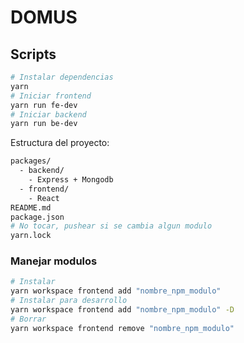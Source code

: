 # DOMUS

## Scripts

```sh
# Instalar dependencias
yarn
# Iniciar frontend
yarn run fe-dev
# Iniciar backend
yarn run be-dev
```

Estructura del proyecto:

```sh
packages/
  - backend/
    - Express + Mongodb
  - frontend/
    - React
README.md
package.json
# No tocar, pushear si se cambia algun modulo
yarn.lock
```

### Manejar modulos

```sh
# Instalar
yarn workspace frontend add "nombre_npm_modulo"
# Instalar para desarrollo
yarn workspace frontend add "nombre_npm_modulo" -D
# Borrar
yarn workspace frontend remove "nombre_npm_modulo"
```

